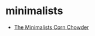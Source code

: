 # minimalists

 * [The Minimalists Corn Chowder](../../index/t/the-minimalists-corn-chowder-358354.json)
